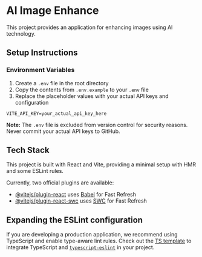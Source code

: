 # AI Image Enhance

This project provides an application for enhancing images using AI technology.

## Setup Instructions

### Environment Variables

1. Create a `.env` file in the root directory
2. Copy the contents from `.env.example` to your `.env` file
3. Replace the placeholder values with your actual API keys and configuration

```
VITE_API_KEY=your_actual_api_key_here
```

**Note:** The `.env` file is excluded from version control for security reasons. Never commit your actual API keys to GitHub.

## Tech Stack

This project is built with React and Vite, providing a minimal setup with HMR and some ESLint rules.

Currently, two official plugins are available:

- [@vitejs/plugin-react](https://github.com/vitejs/vite-plugin-react/blob/main/packages/plugin-react/README.md) uses [Babel](https://babeljs.io/) for Fast Refresh
- [@vitejs/plugin-react-swc](https://github.com/vitejs/vite-plugin-react-swc) uses [SWC](https://swc.rs/) for Fast Refresh

## Expanding the ESLint configuration

If you are developing a production application, we recommend using TypeScript and enable type-aware lint rules. Check out the [TS template](https://github.com/vitejs/vite/tree/main/packages/create-vite/template-react-ts) to integrate TypeScript and [`typescript-eslint`](https://typescript-eslint.io) in your project.
